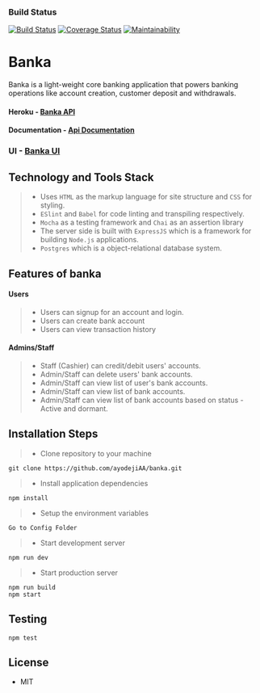 ### Build Status

[![Build Status](https://travis-ci.com/ayodejiAA/banka.svg?branch=development)](https://travis-ci.com/ayodejiAA/banka)
[![Coverage Status](https://coveralls.io/repos/github/ayodejiAA/banka/badge.svg?branch=development)](https://coveralls.io/github/ayodejiAA/banka?branch=development) [![Maintainability](https://api.codeclimate.com/v1/badges/cc41be350a7b19176b94/maintainability)](https://codeclimate.com/github/ayodejiAA/banka/maintainability)

# Banka

Banka is a light-weight core banking application that powers banking operations like account creation, customer deposit and withdrawals.

#### **Heroku** - [Banka API](https://this-banka.herokuapp.com/)

#### **Documentation** - [Api Documentation](https://this-banka.herokuapp.com/api-doc)

### **UI** - [Banka UI](https://ayodejiAA.github.io/banka/ui/)

## Technology and Tools Stack

> - Uses `HTML` as the markup language for site structure and `CSS` for styling.
> - `ESlint` and `Babel` for code linting and transpiling respectively.
> - `Mocha` as a testing framework and `Chai` as an assertion library
> - The server side is built with `ExpressJS` which is a framework for building `Node.js` applications.
> - `Postgres` which is a object-relational database system.

## Features of banka

#### Users

> - Users can signup for an account and login.
> - Users can create bank account
> - Users can view transaction history

#### Admins/Staff

> - Staff (Cashier) can credit/debit users' accounts.
> - Admin/Staff can delete users' bank accounts.
> - Admin/Staff can view list of user's bank accounts.
> - Admin/Staff can view list of bank accounts.
> - Admin/Staff can view list of bank accounts based on status - Active and dormant.

## Installation Steps

> - Clone repository to your machine

```
git clone https://github.com/ayodejiAA/banka.git
```

> - Install application dependencies

```
npm install
```

> - Setup the environment variables

```
Go to Config Folder
```

> - Start development server

```
npm run dev
```

> - Start production server

```
npm run build
npm start
```

## Testing

```
npm test
```

## License

- MIT
